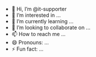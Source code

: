 - 👋 Hi, I’m @it-supporter
- 👀 I’m interested in ...
- 🌱 I’m currently learning ...
- 💞️ I’m looking to collaborate on ...
- 📫 How to reach me ...
- 😄 Pronouns: ...
- ⚡ Fun fact: ...

<!---
it-supporter/it-supporter is a ✨ special ✨ repository because its `README.md` (this file) appears on your GitHub profile.
You can click the Preview link to take a look at your changes.
--->
